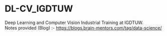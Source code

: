 # DL-CV_IGDTUW
Deep Learning and Computer Vision Industrial Training at IGDTUW.<br>
Notes provided (Blog) :- https://blogs.brain-mentors.com/tag/data-science/
